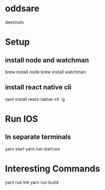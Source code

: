 # oddsare
deeznuts

# Setup
## install node and watchman
brew install node 
brew install watchman

## install react native cli
npm install react-native-cli -g

# Run IOS
## In separate terminals
yarn start
yarn run start:ios

# Interesting Commands
yarn run lint
yarn run build